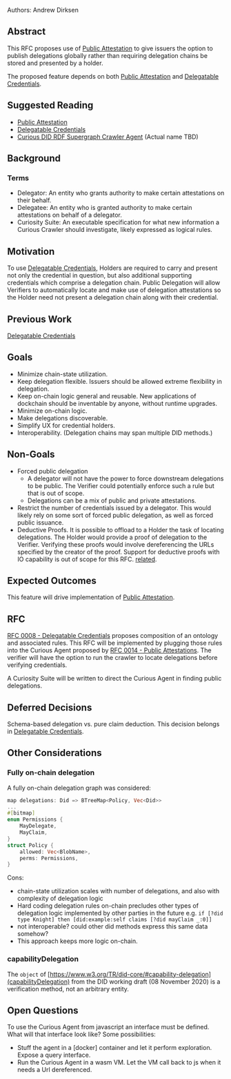 
Authors: Andrew Dirksen

## Abstract

This RFC proposes use of [Public Attestation](./0014-public-attestation.md) to give issuers the option to publish delegations globally rather than requiring delegation chains be stored and presented by a holder.

The proposed feature depends on both [Public Attestation](./0014-public-attestation.md) and [Delegatable Credentials](./0008-delegatable-credentials.md).

## Suggested Reading

- [Public Attestation](./0014-public-attestation.md)
- [Delegatable Credentials](./0008-delegatable-credentials.md)
- [Curious DID RDF Supergraph Crawler Agent](./0014-public-attestation.md#curious-agent) (Actual name TBD)

## Background

### Terms

- Delegator: An entity who grants authority to make certain attestations on their behalf.
- Delegatee: An entity who is granted authority to make certain attestations on behalf of a delegator.
- Curiosity Suite: An executable specification for what new information a Curious Crawler should investigate, likely expressed as logical rules.

## Motivation

To use [Delegatable Credentials](./0008-delegatable-credentials.md), Holders are required to carry and present not only the credential in question, but also additional supporting credentials which comprise a delegation chain. Public Delegation will allow Verifiers to automatically locate and make use of delegation attestations so the Holder need not present a delegation chain along with their credential.

## Previous Work

[Delegatable Credentials](./0008-delegatable-credentials.md)

## Goals

- Minimize chain-state utilization.
- Keep delegation flexible. Issuers should be allowed extreme flexibility in delegation.
- Keep on-chain logic general and reusable. New applications of dockchain should be inventable by anyone, without runtime upgrades.
- Minimize on-chain logic.
- Make delegations discoverable.
- Simplify UX for credential holders.
- Interoperability. (Delegation chains may span multiple DID methods.)

## Non-Goals

- Forced public delegation
  - A delegator will not have the power to force downstream delegations to be public. The Verifier could potentially enforce such a rule but that is out of scope.
  - Delegations can be a mix of public and private attestations. 
- Restrict the number of credentials issued by a delegator. This would likely rely on some sort of forced public delegation, as well as forced public issuance.
- Deductive Proofs. It is possible to offload to a Holder the task of locating delegations. The Holder would provide a proof of delegation to the Verifier. Verifying these proofs would involve dereferencing the URLs specified by the creator of the proof. Support for deductive proofs with IO capability is out of scope for this RFC. [related](https://github.com/docknetwork/rify/issues/7#issuecomment-736840701).

## Expected Outcomes

This feature will drive implementation of [Public Attestation](./0014-public-attestation.md).

## RFC

[RFC 0008 - Delegatable Credentials](./0008-delegatable-credentials.md) proposes composition of an ontology and associated rules. This RFC will be implemented by plugging those rules into the Curious Agent proposed by  [RFC 0014 - Public Attestations](./0014-public-attestation.md). The verifier will have the option to run the crawler to locate delegations before verifying credentials.

A Curiosity Suite will be written to direct the Curious Agent in finding public delegations.

## Deferred Decisions

Schema-based delegation vs. pure claim deduction. This decision belongs in [Delegatable Credentials](./0008-delegatable-credentials.md).

## Other Considerations

### Fully on-chain delegation

A fully on-chain delegation graph was considered:

```rust
map delegations: Did => BTreeMap<Policy, Vec<Did>>
...
#[bitmap]
enum Permissions {
    MayDelegate,
    MayClaim,
}
struct Policy {
    allowed: Vec<BlobName>,
    perms: Permissions,
}
```

Cons:

- chain-state utilization scales with number of delegations, and also with complexity of delegation logic
- Hard coding delegation rules on-chain precludes other types of delegation logic implemented by other parties in the future e.g. `if [?did type Knight] then [did:example:self claims [?did mayClaim _:0]]`
- not interoperable? could other did methods express this same data somehow?
- This approach keeps more logic on-chain.

### capabilityDelegation

The `object` of [https://www.w3.org/TR/did-core/#capability-delegation](capabilityDelegation) from the DID working draft (08 November 2020) is a verification method, not an arbitrary entity.

## Open Questions

To use the Curious Agent from javascript an interface must be defined. What will that interface look like? Some possibilities:
- Stuff the agent in a [docker] container and let it perform exploration. Expose a query interface.
- Run the Curious Agent in a wasm VM. Let the VM call back to js when it needs a Url dereferenced.
